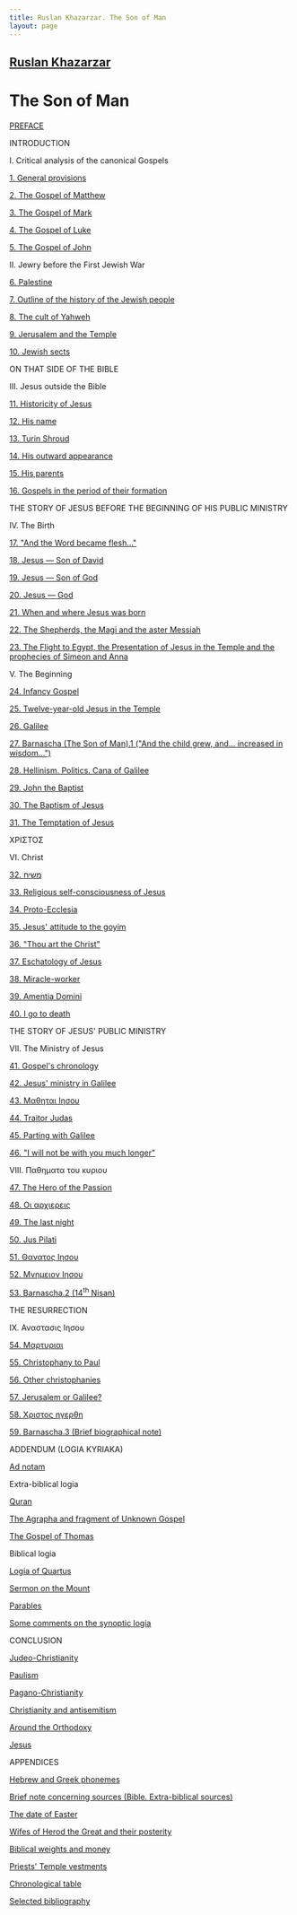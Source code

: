 ```yaml
---
title: Ruslan Khazarzar. The Son of Man
layout: page
---
```




<h2><a href="mailto:barnascha@yandex.ru">Ruslan Khazarzar</a></h2>


<h1>The Son of Man</h1>


<p class=a><a href="00">PREFACE</a></p>

<p class=a>INTRODUCTION</p>
<p class=b>I. Critical analysis of the canonical Gospels</p>
<p><a href="01">1. General provisions</a></p>
<p><a href="02">2. The Gospel of Matthew</a></p>
<p><a href="03">3. The Gospel of Mark</a></p>
<p><a href="04">4. The Gospel of Luke</a></p>
<p><a href="05">5. The Gospel of John</a></p>
<p class=b>II. Jewry before the First Jewish War</p>
<p><a href="06">6. Palestine</a></p>
<p><a href="07">7. Outline of the history of the Jewish people</a></p>
<p><a href="08">8. The cult of Yahweh</a></p>
<p><a href="09">9. Jerusalem and the Temple</a></p>
<p><a href="10">10. Jewish sects</a></p>

<p class=a>ON THAT SIDE OF THE BIBLE</p>
<p class=b>III. Jesus outside the Bible</p>
<p><a href="11">11. Historicity of Jesus</a></p>
<p><a href="12">12. His name</a></p>
<p><a href="13">13. Turin Shroud</a></p>
<p><a href="14">14. His outward appearance</a></p>
<p><a href="15">15. His parents</a></p>
<p><a href="16">16. Gospels in the period of their formation</a></p>

<p class=a>THE STORY OF JESUS BEFORE THE BEGINNING OF HIS PUBLIC MINISTRY</p>
<p class=b>IV. The Birth</p>
<p><a href="17">17. "And the Word became flesh..."</a></p>
<p><a href="18.pdf">18. Jesus — Son of David</a></p>
<p><a href="19">19. Jesus — Son of God</a></p>
<p><a href="20">20. Jesus — God</a></p>
<p><a href="21">21. When and where Jesus was born</a></p>
<p><a href="22">22. The Shepherds, the Magi and the aster Messiah</a></p>
<p><a href="23">23. The Flight to Egypt, the Presentation of Jesus in the Temple and the prophecies of Simeon and Anna</a></p>
<p class=b>V. The Beginning</p>
<p><a href="24">24. Infancy Gospel</a></p>
<p><a href="25">25. Twelve-year-old Jesus in the Temple</a></p>
<p><a href="26">26. Galilee</a></p>
<p><a href="27">27. Barnascha (The Son of Man).1 ("And the child grew, and... increased in wisdom...")</a></p>
<p><a href="28">28. Hellinism. Politics. Cana of Galilee</a></p>
<p><a href="29">29. John the Baptist</a></p>
<p><a href="30">30. The Baptism of Jesus</a></p>
<p><a href="31">31. The Temptation of Jesus</a></p>

<p class=a>&#935;&#929;&#921;&#931;&#932;&#927;&#931;</p>
<p class=b>VI. Christ</p>
<p><a href="32">32. <span dir=RTL></span>&#1502;&#1513;&#1497;&#1495;<span dir=LTR></span></a></p>
<p><a href="33">33. Religious self-consciousness of Jesus</a></p>
<p><a href="34">34. Proto-Ecclesia</a></p>
<p><a href="35">35. Jesus' attitude to the goyim</a></p>
<p><a href="36">36. "Thou art the Christ"</a></p>
<p><a href="37">37. Eschatology of Jesus</a></p>
<p><a href="38">38. Miracle-worker</a></p>
<p><a href="39">39. Amentia Domini</a></p>
<p><a href="40">40. I go to death</a></p>

<p class=a>THE STORY OF JESUS' PUBLIC MINISTRY</p>
<p class=b>VII. The Ministry of Jesus</p>
<p><a href="41">41. Gospel's chronology</a></p>
<p><a href="42">42. Jesus' ministry in Galilee</a></p>
<p><a href="43">43. &#924;&#945;&#952;&#951;&#964;&#945;&#953; &#921;&#951;&#963;&#959;&#965;</a></p>
<p><a href="44">44. Traitor Judas</a></p>
<p><a href="45">45. Parting with Galilee</a></p>
<p><a href="46">46. "I will not be with you much longer"</a></p>
<p class=b>VIII. &#928;&#945;&#952;&#951;&#956;&#945;&#964;&#945; &#964;&#959;&#965; &#954;&#965;&#961;&#953;&#959;&#965;</p>
<p><a href="47">47. The Hero of the Passion</a></p>
<p><a href="48">48. &#927;&#953; &#945;&#961;&#967;&#953;&#949;&#961;&#949;&#953;&#962;</a></p>
<p><a href="49">49. The last night</a></p>
<p><a href="50">50. Jus Pilati</a></p>
<p><a href="51">51. &#920;&#945;&#957;&#945;&#964;&#959;&#962; &#921;&#951;&#963;&#959;&#965;</a></p>
<p><a href="52">52. &#924;&#957;&#951;&#956;&#949;&#953;&#959;&#957; &#921;&#951;&#963;&#959;&#965;</a></p>
<p><a href="53">53. Barnascha.2 (14<sup>th</sup> Nisan)</a></p>

<p class=a>THE RESURRECTION</p>
<p class=b>IX. &#913;&#957;&#945;&#963;&#964;&#945;&#963;&#953;&#962; &#921;&#951;&#963;&#959;&#965;</p>
<p><a href="54">54. &#924;&#945;&#961;&#964;&#965;&#961;&#953;&#945;&#953;</a></p>
<p><a href="55">55. Christophany to Paul</a></p>
<p><a href="56">56. Other christophanies</a></p>
<p><a href="57">57. Jerusalem or Galilee?</a></p>
<p><a href="58">58. &#935;&#961;&#953;&#963;&#964;&#959;&#962; &#951;&#947;&#949;&#961;&#952;&#951;</a></p>
<p><a href="59">59. Barnascha.3 (Brief biographical note)</a></p>

<p class=a>ADDENDUM (LOGIA KYRIAKA)</p>
<p class=b><a href="60">Ad notam</a></p>
<p class=b>Extra-biblical logia</p>
<p><a href="61">Quran</a></p>
<p><a href="62">The Agrapha and fragment of Unknown Gospel</a></p>
<p><a href="63">The Gospel of Thomas</a></p>
<p class=b>Biblical logia</p>
<p><a href="64">Logia of Quartus</a></p>
<p><a href="65">Sermon on the Mount</a></p>
<p><a href="66">Parables</a></p>
<p><a href="67">Some comments on the synoptic logia</a></p>

<p class=a>CONCLUSION</p>
<p><a href="68">Judeo-Christianity</a></p>
<p><a href="69">Paulism</a></p>
<p><a href="70">Pagano-Christianity</a></p>
<p><a href="71">Christianity and antisemitism</a></p>
<p><a href="72">Around the Orthodoxy</a></p>
<p><a href="73">Jesus</a></p>

<p class=a>APPENDICES</p>
<p><a href="74.pdf">Hebrew and Greek phonemes</a></p>
<p><a href="75">Brief note concerning sources (Bible. Extra-biblical sources)</a></p>
<p><a href="76">The date of Easter</a></p>
<p><a href="77.pdf">Wifes of Herod the Great and their posterity</a></p>
<p><a href="78">Biblical weights and money</a></p>
<p><a href="79">Priests' Temple vestments</a></p>
<p><a href="80.pdf">Chronological table</a></p>
<p><a href="81.pdf">Selected bibliography</a></p>

